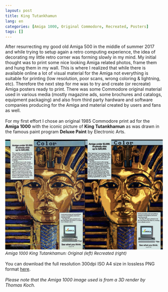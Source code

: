 ```yaml
---
layout: post
title: King Tutankhamun
lang: en
categories: [Amiga 1000, Original Commodore, Recreated, Posters]
tags: []
---
```


After resurrecting my good old Amiga 500 in the middle of summer 2017 and while trying to setup  again a retro computing experience, the idea of decorating my little retro corner was forming slowly in my mind. My initial thought was to print some nice looking Amiga related photos, frame them and hung them in my wall. This is where I realized that while there is available online a lot of visual material for the Amiga not everything is suitable for printing (low resolution, poor scans, wrong coloring & lightning, etc). Therefore the next step for me was to try and create (or recreate) Amiga posters ready to print. There was some Commodore original material used in various media (mostly magazine ads, some brochures and catalogs, equipment packaging) and also from third party hardware and software companies producing for the Amiga and material created by users and fans as well.
<br><br>
For my first effort I chose an original 1985 Commodore print ad for the **Amiga 1000** with the iconic picture of **King Tutankhamun** as was drawn in the famous paint program **Deluxe Paint** by Electronic Arts.
<br><br>
<img src="\assets\img\post_previews\amiga_1000_king_tut_comparison.jpg">
<span style="font-size:small; font-style: italic">Amiga 1000 King Tutankhamun: Original (left) Recreated (right)</span>
<br><br>
You can download the full resolution 300dpi ISO A4 size in lossless PNG format <a href="https://app.box.com/s/skp75s30avkxpensmcbaf214rjql8mcu" target="_blank">here</a>.
<br><br>
*Please note that the Amiga 1000 image used is from a 3D render by Thomas Koch.*

